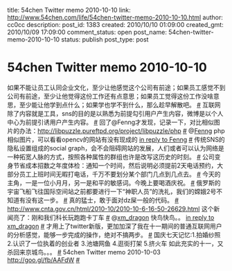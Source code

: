 title: 54chen Twitter memo 2010-10-10 
link: http://www.54chen.com/life/54chen-twitter-memo-2010-10-10.html
author: cc0cc
description: 
post_id: 1383
created: 2010/10/10 01:09:00
created_gmt: 2010/10/09 17:09:00
comment_status: open
post_name: 54chen-twitter-memo-2010-10-10
status: publish
post_type: post

# 54chen Twitter memo 2010-10-10 

如果不能让员工认同企业文化，至少让他感觉这个公司有前途；如果员工感觉不到公司有前途，至少让他觉得这份工作还有点意思；如果员工觉得这份工作没啥意思，至少能让他学到点什么；如果学也学不到什么，那么趁早解散吧。 [#](http://twitter.com/54chen/statuses/26828609198) 互联网除了内容就是工具，sns的目的是以熟悉为前提勾引用户产生内容，微博是以个人中心为前提引诱用户产生内容。 [#](http://twitter.com/54chen/statuses/26825237836) 回了@Fenng才发现，记录一下，对比相似图片的办法：http://libpuzzle.pureftpd.org/project/libpuzzle/php [#](http://twitter.com/54chen/statuses/26814246126) @[Fenng](http://twitter.com/Fenng) php相似图片，可以看看opencv的网站有没有现成的 [in reply to Fenng](http://twitter.com/Fenng/statuses/26806752108) [#](http://twitter.com/54chen/statuses/26814118555) 传统SNS的隐私设置组成的social graph，会不会阻碍网站的发展，人们或者可以认为网络是一种拓宽人脉的方式，按照各种属性的群组也许是改写这历史的时刻。 [#](http://twitter.com/54chen/statuses/26813547446) 公司变身节省成本招数之年度体检：通知一个时间，然后说明必须提前2天电话预约，大部分员工上班时间无暇打电话，千万不要划分某个部门几点到几点去。 [#](http://twitter.com/54chen/statuses/26809125230) 今天的主角，一是一位小月月，另一是和平的敏感词。今晚上要喝酒庆祝。 [#](http://twitter.com/54chen/statuses/26732452751) 俄罗斯的宇宙飞船飞往国际空间站之前都要进行一下“神职人员”的洗礼，我们的嫦娥2号不知道有没有这一步。 [#](http://twitter.com/54chen/statuses/26722111442) 真的猛士，敢于面对dz屎一般的代码。 [#](http://twitter.com/54chen/statuses/26716609369) <http://www.cnta.gov.cn/html/2010-10/2010-10-6-16-50-26629.html> 这个新闻亮了：刚和我们科长玩跑跑卡丁车 [#](http://twitter.com/54chen/statuses/26713619393) @[xm_dragon](http://twitter.com/xm_dragon) 快鸟快鸟。。 [in reply to xm_dragon](http://twitter.com/xm_dragon/statuses/26703789205) [#](http://twitter.com/54chen/statuses/26706313734) 才用上了twitter新版，更加加深了我在十一期间的普通互联网用户的分析感觉，能够一步完成的操作，绝对不搞两步。 [#](http://twitter.com/54chen/statuses/26701140776) 国庆七天记忆:1.拍婚纱照 2.认识了一位执着的创业者 3.池塘网鱼 4.逛街打架 5.挤火车 如此充实的十一，又杀回来京城鸟。。。 [#](http://twitter.com/54chen/statuses/26700905505) 54chen Twitter memo 2010-10-03 <http://goo.gl/fb/AAFdW> [#](http://twitter.com/54chen/statuses/26225732004)